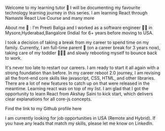 Welcome to my learning tutor 👋
I will be documenting my favourite technology learning journey in this series. I am learning React through Namaste React Live Course and many more 

About me 🙏 :
I'm Preeti Baliga and I worked as a software engineer 👩‍💻 in Mysore,Hyderabad,Bangalore (India) for 6+ years before moving to USA.

I took a decision of taking a break from my career to spend time on my family. Currently, I am full-time parent 🤱 (on a career break for 3 years now), taking care of my toddler 👨‍👩‍👧 and slowly rebooting myself to bounce back to work.

It's never too late to restart our careers. I am ready to start it all again with a strong foundation than before. In my career reboot 2.0 journey, I am revising all the front-end core skills like javascript, CSS, HTML, and other libraries. There are a lot of new features to catch up on that were released in the meantime. Learning react was on top of my list. I am glad that I got the opportunity to learn React from Akshay Saini to kick start, which delivers clear explanations for all core-js concepts.

Find the link to my Github profile here

I am currently looking for job opportunities in USA (Remote and Hybrid). If you have any leads that match my skills, please let me know on LinkedIn.
